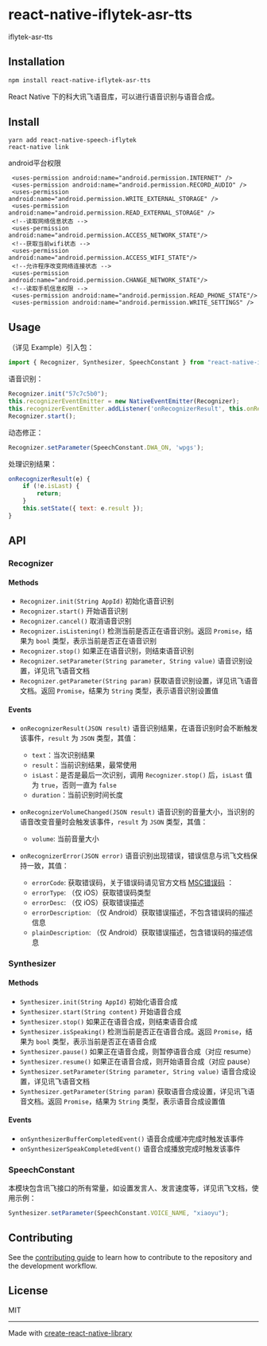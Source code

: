 # react-native-iflytek-asr-tts

iflytek-asr-tts

## Installation

```sh
npm install react-native-iflytek-asr-tts
```
React Native 下的科大讯飞语音库，可以进行语音识别与语音合成。

## Install
```shell
yarn add react-native-speech-iflytek
react-native link
```
android平台权限
   ```
    <uses-permission android:name="android.permission.INTERNET" />
    <uses-permission android:name="android.permission.RECORD_AUDIO" />
    <uses-permission android:name="android.permission.WRITE_EXTERNAL_STORAGE" />
    <uses-permission android:name="android.permission.READ_EXTERNAL_STORAGE" />
    <!--读取网络信息状态 -->
    <uses-permission android:name="android.permission.ACCESS_NETWORK_STATE"/>
    <!--获取当前wifi状态 -->
    <uses-permission android:name="android.permission.ACCESS_WIFI_STATE"/>
    <!--允许程序改变网络连接状态 -->
    <uses-permission android:name="android.permission.CHANGE_NETWORK_STATE"/>
    <!--读取手机信息权限 -->
    <uses-permission android:name="android.permission.READ_PHONE_STATE"/>
    <uses-permission android:name="android.permission.WRITE_SETTINGS" />
   ```
## Usage
（详见 Example）引入包：
```javascript
import { Recognizer, Synthesizer, SpeechConstant } from "react-native-iflytek-asr-tts";
```
语音识别：
```javascript
Recognizer.init("57c7c5b0");
this.recognizerEventEmitter = new NativeEventEmitter(Recognizer);
this.recognizerEventEmitter.addListener('onRecognizerResult', this.onRecognizerResult);
Recognizer.start();
```
动态修正：
```javascript
Recognizer.setParameter(SpeechConstant.DWA_ON, 'wpgs');
```
处理识别结果：
```javascript
onRecognizerResult(e) {
    if (!e.isLast) {
        return;
    }
    this.setState({ text: e.result });
}
```
## API

### Recognizer
#### Methods
- `Recognizer.init(String AppId)`
初始化语音识别
- `Recognizer.start()`
开始语音识别
- `Recognizer.cancel()`
取消语音识别
- `Recognizer.isListening()`
检测当前是否正在语音识别。返回 `Promise`，结果为 `bool` 类型，表示当前是否正在语音识别
- `Recognizer.stop()`
如果正在语音识别，则结束语音识别
- `Recognizer.setParameter(String parameter, String value)`
语音识别设置，详见讯飞语音文档
- `Recognizer.getParameter(String param)`
获取语音识别设置，详见讯飞语音文档。返回 `Promise`，结果为 `String` 类型，表示语音识别设置值
#### Events
- `onRecognizerResult(JSON result)`
语音识别结果，在语音识别时会不断触发该事件，`result` 为 `JSON` 类型，其值：

    - `text`：当次识别结果
    - `result`：当前识别结果，最常使用
    - `isLast`：是否是最后一次识别，调用 `Recognizer.stop()` 后，`isLast` 值为 `true`，否则一直为 `false`
    - `duration`：当前识别时间长度
- `onRecognizerVolumeChanged(JSON result)`
语音识别的音量大小，当识别的语音改变音量时会触发该事件，`result` 为 `JSON` 类型，其值：

    - `volume`: 当前音量大小

- `onRecognizerError(JSON error)`
语音识别出现错误，错误信息与讯飞文档保持一致，其值：

    - `errorCode`: 获取错误码，关于错误码请见官方文档 [MSC错误码](http://www.xfyun.cn/index.php/default/doccenter/doccenterInner?itemTitle=ZmFx&anchor=Y29udGl0bGU2Ng==) ：
    - `errorType`: （仅 iOS）获取错误码类型
    - `errorDesc`: （仅 iOS）获取错误描述
    - `errorDescription`: （仅 Android）获取错误描述，不包含错误码的描述信息
    - `plainDescription`: （仅 Android）获取错误描述，包含错误码的描述信息

### Synthesizer
#### Methods
- `Synthesizer.init(String AppId)`
初始化语音合成
- `Synthesizer.start(String content)`
开始语音合成
- `Synthesizer.stop()`
如果正在语音合成，则结束语音合成
- `Synthesizer.isSpeaking()`
检测当前是否正在语音合成。返回 `Promise`，结果为 `bool` 类型，表示当前是否正在语音合成
- `Synthesizer.pause()`
如果正在语音合成，则暂停语音合成（对应 resume）
- `Synthesizer.resume()`
如果正在语音合成，则开始语音合成（对应 pause）
- `Synthesizer.setParameter(String parameter, String value)`
语音合成设置，详见讯飞语音文档
- `Synthesizer.getParameter(String param)`
获取语音合成设置，详见讯飞语音文档。返回 `Promise`，结果为 `String` 类型，表示语音合成设置值
#### Events
- `onSynthesizerBufferCompletedEvent()`
语音合成缓冲完成时触发该事件
- `onSynthesizerSpeakCompletedEvent()`
语音合成播放完成时触发该事件

### SpeechConstant
本模块包含讯飞接口的所有常量，如设置发言人、发言速度等，详见讯飞文档，使用示例：
```javascript
Synthesizer.setParameter(SpeechConstant.VOICE_NAME, "xiaoyu");
```

## Contributing

See the [contributing guide](CONTRIBUTING.md) to learn how to contribute to the repository and the development workflow.

## License

MIT

---

Made with [create-react-native-library](https://github.com/callstack/react-native-builder-bob)
